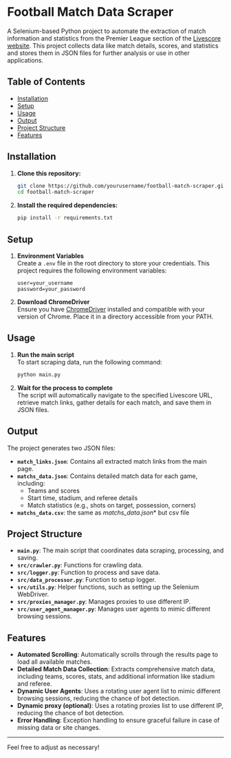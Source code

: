 # Football Match Data Scraper

A Selenium-based Python project to automate the extraction of match information and statistics from the Premier League section of the [Livescore website](https://www.livescore.com/en/football/england/premier-league/results/). This project collects data like match details, scores, and statistics and stores them in JSON files for further analysis or use in other applications.

## Table of Contents

- [Installation](#installation)
- [Setup](#setup)
- [Usage](#usage)
- [Output](#output)
- [Project Structure](#project-structure)
- [Features](#features)

## Installation

1. **Clone this repository:**
   ```bash
   git clone https://github.com/yourusername/football-match-scraper.git
   cd football-match-scraper
   ```

2. **Install the required dependencies:**
   ```bash
   pip install -r requirements.txt
   ```

## Setup

1. **Environment Variables**  
   Create a `.env` file in the root directory to store your credentials. This project requires the following environment variables:

   ```plaintext
   user=your_username
   password=your_password
   ```

2. **Download ChromeDriver**  
   Ensure you have [ChromeDriver](https://sites.google.com/chromium.org/driver/) installed and compatible with your version of Chrome. Place it in a directory accessible from your PATH.

## Usage

1. **Run the main script**  
   To start scraping data, run the following command:

   ```bash
   python main.py
   ```

2. **Wait for the process to complete**  
   The script will automatically navigate to the specified Livescore URL, retrieve match links, gather details for each match, and save them in JSON files.

## Output

The project generates two JSON files:

- **`match_links.json`**: Contains all extracted match links from the main page.
- **`matchs_data.json`**: Contains detailed match data for each game, including:
  - Teams and scores
  - Start time, stadium, and referee details
  - Match statistics (e.g., shots on target, possession, corners)
- **`matchs_data.csv`**: the same as *matchs_data.json** but csv file

## Project Structure

- **`main.py`**: The main script that coordinates data scraping, processing, and saving.
- **`src/crawler.py`**: Functions for crawling data.
- **`src/logger.py`**: Function to process and save data.
- **`src/data_processor.py`**: Function to setup logger.
- **`src/utils.py`**: Helper functions, such as setting up the Selenium WebDriver.
- **`src/proxies_manager.py`**: Manages proxies to use different IP.
- **`src/user_agent_manager.py`**: Manages user agents to mimic different browsing sessions.

## Features

- **Automated Scrolling**: Automatically scrolls through the results page to load all available matches.
- **Detailed Match Data Collection**: Extracts comprehensive match data, including teams, scores, stats, and additional information like stadium and referee.
- **Dynamic User Agents**: Uses a rotating user agent list to mimic different browsing sessions, reducing the chance of bot detection.
- **Dynamic proxy (optional)**: Uses a rotating proxies list to use different IP, reducing the chance of bot detection.
- **Error Handling**: Exception handling to ensure graceful failure in case of missing data or site changes.

---

Feel free to adjust as necessary!
